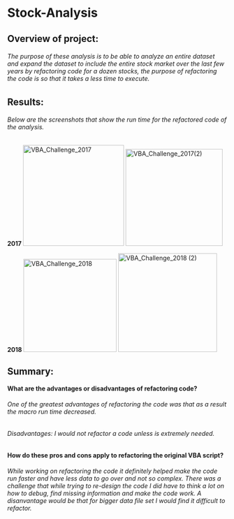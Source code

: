 # Stock-Analysis

## Overview of project:

###### The purpose of these analysis is to be able to analyze an entire dataset and expand the dataset to include the entire stock market over the last few years by refactoring code for a dozen stocks, the purpose of refactoring the code is so that it takes a less time to execute.


## Results:

###### Below are the screenshots that show the run time for the refactored code of the analysis.

**2017**
<img width="231" alt="VBA_Challenge_2017" src="https://user-images.githubusercontent.com/108438270/182272119-89471707-862d-4cf9-8d2e-9275db36a88e.png">
<img width="222" alt="VBA_Challenge_2017(2)" src="https://user-images.githubusercontent.com/108438270/182279056-3b90fd3a-a907-4a32-9503-54ae837515a6.png">

**2018**
<img width="213" alt="VBA_Challenge_2018" src="https://user-images.githubusercontent.com/108438270/182272135-d46097e3-3487-4701-a1f0-b437088aa84e.png">
<img width="226" alt="VBA_Challenge_2018 (2)" src="https://user-images.githubusercontent.com/108438270/182279070-9ad0d2c0-3c82-497e-930b-8f6038cc9725.png">


## Summary:

**What are the advantages or disadvantages of refactoring code?**
###### One of the greatest advantages of refactoring the code was that as a result the macro run time decreased. 

###### Disadvantages: I would not refactor a code unless is extremely needed.


**How do these pros and cons apply to refactoring the original VBA script?**
###### While working on refactoring the code it definitely helped make the code run faster and have less data to go over and not so complex. There was a challenge that while trying to re-design the code I did have to think a lot on how to debug, find missing information and make the code work. A disanvantage would be that for bigger data file set I would find it difficult to refactor.


